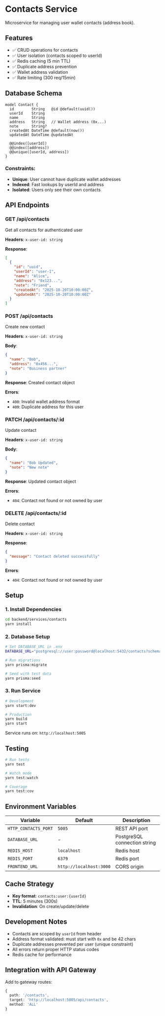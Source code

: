 # Contacts Service

Microservice for managing user wallet contacts (address book).

## Features

- ✅ CRUD operations for contacts
- ✅ User isolation (contacts scoped to userId)
- ✅ Redis caching (5 min TTL)
- ✅ Duplicate address prevention
- ✅ Wallet address validation
- ✅ Rate limiting (300 req/15min)

## Database Schema

```prisma
model Contact {
  id        String   @id @default(uuid())
  userId    String   
  name      String
  address   String   // Wallet address (0x...)
  note      String?
  createdAt DateTime @default(now())
  updatedAt DateTime @updatedAt

  @@index([userId])
  @@index([address])
  @@unique([userId, address])
}
```

### Constraints:
- **Unique**: User cannot have duplicate wallet addresses
- **Indexed**: Fast lookups by userId and address
- **Isolated**: Users only see their own contacts

## API Endpoints

### GET /api/contacts
Get all contacts for authenticated user

**Headers**: `x-user-id: string`

**Response**:
```json
[
  {
    "id": "uuid",
    "userId": "user-1",
    "name": "Alice",
    "address": "0x123...",
    "note": "Friend",
    "createdAt": "2025-10-20T10:00:00Z",
    "updatedAt": "2025-10-20T10:00:00Z"
  }
]
```

### POST /api/contacts
Create new contact

**Headers**: `x-user-id: string`

**Body**:
```json
{
  "name": "Bob",
  "address": "0x456...",
  "note": "Business partner"
}
```

**Response**: Created contact object

**Errors**:
- `400`: Invalid wallet address format
- `409`: Duplicate address for this user

### PATCH /api/contacts/:id
Update contact

**Headers**: `x-user-id: string`

**Body**:
```json
{
  "name": "Bob Updated",
  "note": "New note"
}
```

**Response**: Updated contact object

**Errors**:
- `404`: Contact not found or not owned by user

### DELETE /api/contacts/:id
Delete contact

**Headers**: `x-user-id: string`

**Response**:
```json
{
  "message": "Contact deleted successfully"
}
```

**Errors**:
- `404`: Contact not found or not owned by user

## Setup

### 1. Install Dependencies
```bash
cd backend/services/contacts
yarn install
```

### 2. Database Setup
```bash
# Set DATABASE_URL in .env
DATABASE_URL="postgresql://user:password@localhost:5432/contacts?schema=public"

# Run migrations
yarn prisma:migrate

# Seed with test data
yarn prisma:seed
```

### 3. Run Service
```bash
# Development
yarn start:dev

# Production
yarn build
yarn start
```

Service runs on: `http://localhost:5005`

## Testing

```bash
# Run tests
yarn test

# Watch mode
yarn test:watch

# Coverage
yarn test:cov
```

## Environment Variables

| Variable | Default | Description |
|----------|---------|-------------|
| `HTTP_CONTACTS_PORT` | `5005` | REST API port |
| `DATABASE_URL` | - | PostgreSQL connection string |
| `REDIS_HOST` | `localhost` | Redis host |
| `REDIS_PORT` | `6379` | Redis port |
| `FRONTEND_URL` | `http://localhost:3000` | CORS origin |

## Cache Strategy

- **Key format**: `contacts:user:{userId}`
- **TTL**: 5 minutes (300s)
- **Invalidation**: On create/update/delete

## Development Notes

- Contacts are scoped by `userId` from header
- Address format validated: must start with `0x` and be 42 chars
- Duplicate addresses prevented per user (unique constraint)
- All errors return proper HTTP status codes
- Redis cache for performance

## Integration with API Gateway

Add to gateway routes:
```typescript
{
  path: '/contacts',
  target: 'http://localhost:5005/api/contacts',
  method: 'ALL'
}
```

